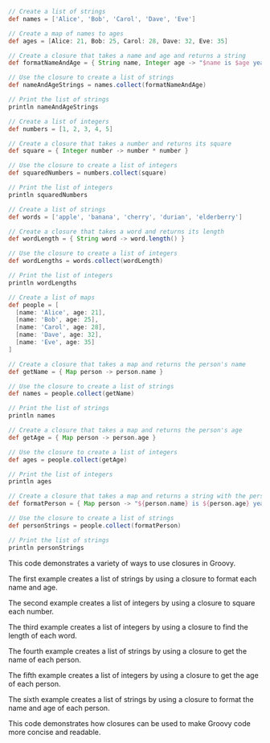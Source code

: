 ```groovy
// Create a list of strings
def names = ['Alice', 'Bob', 'Carol', 'Dave', 'Eve']

// Create a map of names to ages
def ages = [Alice: 21, Bob: 25, Carol: 28, Dave: 32, Eve: 35]

// Create a closure that takes a name and age and returns a string
def formatNameAndAge = { String name, Integer age -> "$name is $age years old." }

// Use the closure to create a list of strings
def nameAndAgeStrings = names.collect(formatNameAndAge)

// Print the list of strings
println nameAndAgeStrings

// Create a list of integers
def numbers = [1, 2, 3, 4, 5]

// Create a closure that takes a number and returns its square
def square = { Integer number -> number * number }

// Use the closure to create a list of integers
def squaredNumbers = numbers.collect(square)

// Print the list of integers
println squaredNumbers

// Create a list of strings
def words = ['apple', 'banana', 'cherry', 'durian', 'elderberry']

// Create a closure that takes a word and returns its length
def wordLength = { String word -> word.length() }

// Use the closure to create a list of integers
def wordLengths = words.collect(wordLength)

// Print the list of integers
println wordLengths

// Create a list of maps
def people = [
  [name: 'Alice', age: 21],
  [name: 'Bob', age: 25],
  [name: 'Carol', age: 28],
  [name: 'Dave', age: 32],
  [name: 'Eve', age: 35]
]

// Create a closure that takes a map and returns the person's name
def getName = { Map person -> person.name }

// Use the closure to create a list of strings
def names = people.collect(getName)

// Print the list of strings
println names

// Create a closure that takes a map and returns the person's age
def getAge = { Map person -> person.age }

// Use the closure to create a list of integers
def ages = people.collect(getAge)

// Print the list of integers
println ages

// Create a closure that takes a map and returns a string with the person's name and age
def formatPerson = { Map person -> "${person.name} is ${person.age} years old." }

// Use the closure to create a list of strings
def personStrings = people.collect(formatPerson)

// Print the list of strings
println personStrings
```

This code demonstrates a variety of ways to use closures in Groovy.

The first example creates a list of strings by using a closure to format each name and age.

The second example creates a list of integers by using a closure to square each number.

The third example creates a list of integers by using a closure to find the length of each word.

The fourth example creates a list of strings by using a closure to get the name of each person.

The fifth example creates a list of integers by using a closure to get the age of each person.

The sixth example creates a list of strings by using a closure to format the name and age of each person.

This code demonstrates how closures can be used to make Groovy code more concise and readable.